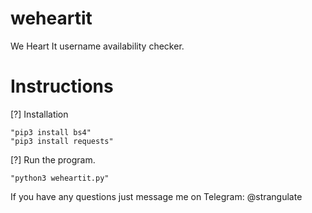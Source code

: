 # weheartit
We Heart It username availability checker.

# Instructions

[?] Installation

    "pip3 install bs4"
    "pip3 install requests"

[?] Run the program.

    "python3 weheartit.py"
    
If you have any questions just message me on Telegram: @strangulate
